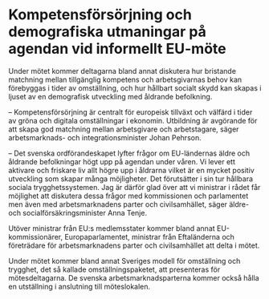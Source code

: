 # Kompetensförsörjning och demografiska utmaningar på agendan vid informellt EU-möte

Under mötet kommer deltagarna bland annat diskutera hur bristande matchning mellan tillgänglig kompetens och arbetsgivarnas behov kan förebyggas i tider av omställning, och hur hållbart socialt skydd kan skapas i ljuset av en demografisk utveckling med åldrande befolkning.

– Kompetensförsörjning är centralt för europeisk tillväxt och välfärd i tider av gröna och digitala omställningar i ekonomin. Utbildning är avgörande för att skapa god matchning mellan arbetsgivare och arbetstagare, säger arbetsmarknads\- och integrationsminister Johan Pehrson.

– Det svenska ordförandeskapet lyfter frågor om EU\-ländernas äldre och åldrande befolkningar högt upp på agendan under våren. Vi lever ett aktivare och friskare liv allt högre upp i åldrarna vilket är en mycket positiv utveckling som skapar många möjligheter. Det förutsätter i sin tur hållbara sociala trygghetssystemen. Jag är därför glad över att vi ministrar i rådet får möjlighet att diskutera dessa frågor med kommissionen och parlamentet men även med arbetsmarknadens parter och civilsamhället, säger äldre\- och socialförsäkringsminister Anna Tenje.

Utöver ministrar från EU:s medlemsstater kommer bland annat EU\-kommissionärer, Europaparlamentet, ministrar från Eftaländerna och företrädare för arbetsmarknadens parter och civilsamhället att delta i mötet.

Under mötet kommer bland annat Sveriges modell för omställning och trygghet, det så kallade omställningspaketet, att presenteras för mötesdeltagarna. De svenska arbetsmarknadsparterna kommer också hålla en utställning i anslutning till möteslokalen.
